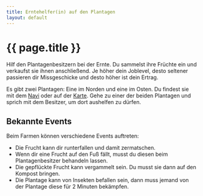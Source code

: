 ```yaml
---
title: Erntehelfer(in) auf den Plantagen
layout: default
---
```

# {{ page.title }}

Hilf den Plantagenbesitzern bei der Ernte. Du sammelst ihre Früchte ein und
verkaufst sie ihnen anschließend. Je höher dein Joblevel, desto seltener
passieren dir Missgeschicke und desto höher ist dein Ertrag.

Es gibt zwei Plantagen: Eine im Norden und eine im Osten. Du findest sie mit
dem [Navi](/commands/navi) oder auf der [Karte](/commands/karte). Gehe zu einer
der beiden Plantagen und sprich mit dem Besitzer, um dort aushelfen zu dürfen.

## Bekannte Events

Beim Farmen können verschiedene Events auftreten:

- Die Frucht kann dir runterfallen und damit zermatschen.
- Wenn dir eine Frucht auf den Fuß fällt, musst du diesen beim Plantagenbesitzer
  behandeln lassen.
- Die gepflückte Frucht kann vergammelt sein. Du musst sie dann auf den Kompost
  bringen.
- Die Plantage kann von Insekten befallen sein, dann muss jemand von der
  Plantage diese für 2 Minuten bekämpfen.
